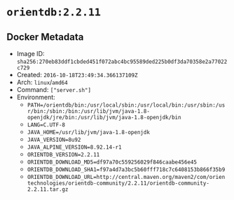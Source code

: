 # `orientdb:2.2.11`

## Docker Metadata

- Image ID: `sha256:270eb83ddf1cbded451f072abc4bc95589ded225b0df3da70358e2a77022c729`
- Created: `2016-10-18T23:49:34.366137109Z`
- Arch: `linux`/`amd64`
- Command: `["server.sh"]`
- Environment:
  - `PATH=/orientdb/bin:/usr/local/sbin:/usr/local/bin:/usr/sbin:/usr/bin:/sbin:/bin:/usr/lib/jvm/java-1.8-openjdk/jre/bin:/usr/lib/jvm/java-1.8-openjdk/bin`
  - `LANG=C.UTF-8`
  - `JAVA_HOME=/usr/lib/jvm/java-1.8-openjdk`
  - `JAVA_VERSION=8u92`
  - `JAVA_ALPINE_VERSION=8.92.14-r1`
  - `ORIENTDB_VERSION=2.2.11`
  - `ORIENTDB_DOWNLOAD_MD5=df97a70c559256029f846caabe456e45`
  - `ORIENTDB_DOWNLOAD_SHA1=f97a4d7a3bc5b60fff718c7c6408153b866f35b9`
  - `ORIENTDB_DOWNLOAD_URL=http://central.maven.org/maven2/com/orientechnologies/orientdb-community/2.2.11/orientdb-community-2.2.11.tar.gz`
